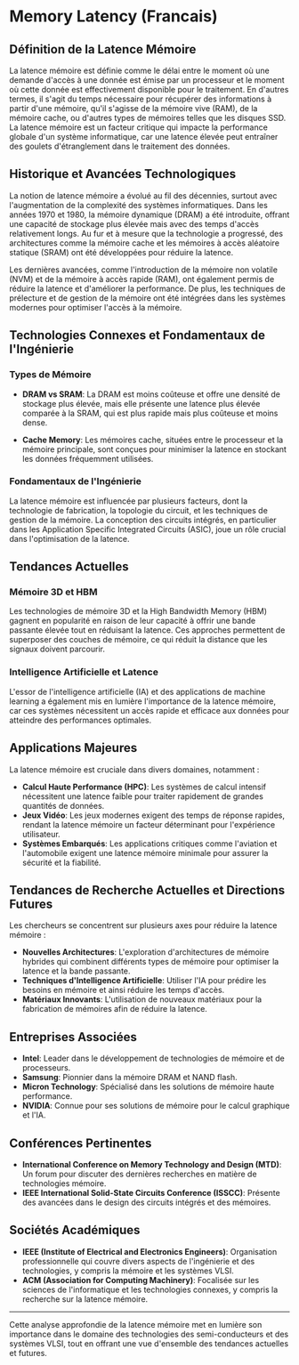 # Memory Latency (Francais)

## Définition de la Latence Mémoire

La latence mémoire est définie comme le délai entre le moment où une demande d'accès à une donnée est émise par un processeur et le moment où cette donnée est effectivement disponible pour le traitement. En d'autres termes, il s'agit du temps nécessaire pour récupérer des informations à partir d'une mémoire, qu'il s'agisse de la mémoire vive (RAM), de la mémoire cache, ou d'autres types de mémoires telles que les disques SSD. La latence mémoire est un facteur critique qui impacte la performance globale d'un système informatique, car une latence élevée peut entraîner des goulets d'étranglement dans le traitement des données.

## Historique et Avancées Technologiques

La notion de latence mémoire a évolué au fil des décennies, surtout avec l'augmentation de la complexité des systèmes informatiques. Dans les années 1970 et 1980, la mémoire dynamique (DRAM) a été introduite, offrant une capacité de stockage plus élevée mais avec des temps d'accès relativement longs. Au fur et à mesure que la technologie a progressé, des architectures comme la mémoire cache et les mémoires à accès aléatoire statique (SRAM) ont été développées pour réduire la latence.

Les dernières avancées, comme l'introduction de la mémoire non volatile (NVM) et de la mémoire à accès rapide (RAM), ont également permis de réduire la latence et d'améliorer la performance. De plus, les techniques de prélecture et de gestion de la mémoire ont été intégrées dans les systèmes modernes pour optimiser l'accès à la mémoire.

## Technologies Connexes et Fondamentaux de l'Ingénierie

### Types de Mémoire

- **DRAM vs SRAM**: La DRAM est moins coûteuse et offre une densité de stockage plus élevée, mais elle présente une latence plus élevée comparée à la SRAM, qui est plus rapide mais plus coûteuse et moins dense.
  
- **Cache Memory**: Les mémoires cache, situées entre le processeur et la mémoire principale, sont conçues pour minimiser la latence en stockant les données fréquemment utilisées.

### Fondamentaux de l'Ingénierie

La latence mémoire est influencée par plusieurs facteurs, dont la technologie de fabrication, la topologie du circuit, et les techniques de gestion de la mémoire. La conception des circuits intégrés, en particulier dans les Application Specific Integrated Circuits (ASIC), joue un rôle crucial dans l'optimisation de la latence.

## Tendances Actuelles

### Mémoire 3D et HBM

Les technologies de mémoire 3D et la High Bandwidth Memory (HBM) gagnent en popularité en raison de leur capacité à offrir une bande passante élevée tout en réduisant la latence. Ces approches permettent de superposer des couches de mémoire, ce qui réduit la distance que les signaux doivent parcourir.

### Intelligence Artificielle et Latence

L'essor de l'intelligence artificielle (IA) et des applications de machine learning a également mis en lumière l'importance de la latence mémoire, car ces systèmes nécessitent un accès rapide et efficace aux données pour atteindre des performances optimales.

## Applications Majeures

La latence mémoire est cruciale dans divers domaines, notamment :

- **Calcul Haute Performance (HPC)**: Les systèmes de calcul intensif nécessitent une latence faible pour traiter rapidement de grandes quantités de données.
- **Jeux Vidéo**: Les jeux modernes exigent des temps de réponse rapides, rendant la latence mémoire un facteur déterminant pour l'expérience utilisateur.
- **Systèmes Embarqués**: Les applications critiques comme l'aviation et l'automobile exigent une latence mémoire minimale pour assurer la sécurité et la fiabilité.

## Tendances de Recherche Actuelles et Directions Futures

Les chercheurs se concentrent sur plusieurs axes pour réduire la latence mémoire :

- **Nouvelles Architectures**: L'exploration d'architectures de mémoire hybrides qui combinent différents types de mémoire pour optimiser la latence et la bande passante.
- **Techniques d'Intelligence Artificielle**: Utiliser l'IA pour prédire les besoins en mémoire et ainsi réduire les temps d'accès.
- **Matériaux Innovants**: L'utilisation de nouveaux matériaux pour la fabrication de mémoires afin de réduire la latence.

## Entreprises Associées

- **Intel**: Leader dans le développement de technologies de mémoire et de processeurs.
- **Samsung**: Pionnier dans la mémoire DRAM et NAND flash.
- **Micron Technology**: Spécialisé dans les solutions de mémoire haute performance.
- **NVIDIA**: Connue pour ses solutions de mémoire pour le calcul graphique et l'IA.

## Conférences Pertinentes

- **International Conference on Memory Technology and Design (MTD)**: Un forum pour discuter des dernières recherches en matière de technologies mémoire.
- **IEEE International Solid-State Circuits Conference (ISSCC)**: Présente des avancées dans le design des circuits intégrés et des mémoires.

## Sociétés Académiques

- **IEEE (Institute of Electrical and Electronics Engineers)**: Organisation professionnelle qui couvre divers aspects de l'ingénierie et des technologies, y compris la mémoire et les systèmes VLSI.
- **ACM (Association for Computing Machinery)**: Focalisée sur les sciences de l'informatique et les technologies connexes, y compris la recherche sur la latence mémoire.

---

Cette analyse approfondie de la latence mémoire met en lumière son importance dans le domaine des technologies des semi-conducteurs et des systèmes VLSI, tout en offrant une vue d'ensemble des tendances actuelles et futures.